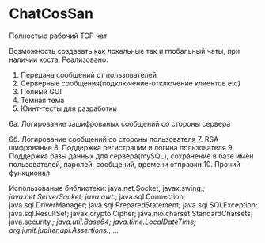 # ChatCosSan
Полностью рабочий TCP чат

Возможность создавать как локальные так и глобальный чаты, при наличии хоста.
Реализовано:
1. Передача сообщений от пользователей
2. Серверные сообщения(подключение-отключение клиентов etc)
3. Полный GUI
4. Темная тема
5. Юинт-тесты для разработки

6а. Логирование зашифрованых сообщений со стороны сервера

6б. Логирование сообщений со стороны пользователя
7. RSA шифрование
8. Поддержка регистрации и логина пользователя
9. Поддержка базы данных для сервера(mySQL), сохранение в базе имён пользователей, паролей, сообщений, времени отправки
10. Прочий функционал 

Использованые библиотеки:
java.net.Socket;
javax.swing.*;
java.net.ServerSocket;
java.awt.*;
java.sql.Connection;
java.sql.DriverManager;
java.sql.PreparedStatement;
java.sql.SQLException;
java.sql.ResultSet;
javax.crypto.Cipher;
java.nio.charset.StandardCharsets;
java.security.*;
java.util.Base64;
java.time.LocalDateTime;
org.junit.jupiter.api.Assertions.*;
...
